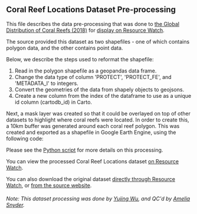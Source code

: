 ## Coral Reef Locations Dataset Pre-processing
This file describes the data pre-processing that was done to [the Global Distribution of Coral Reefs (2018)](http://data.unep-wcmc.org/datasets/1) for [display on Resource Watch](https://resourcewatch.org/data/explore/1d23838e-40da-4cf3-b61c-56258d3a5c56).

The source provided this dataset as two shapefiles - one of which contains polygon data, and the other contains point data.

Below, we describe the steps used to reformat the shapefile:
1. Read in the polygon shapefile as a geopandas data frame.
2. Change the data type of column 'PROTECT', 'PROTECT_FE', and 'METADATA_I' to integers.
3. Convert the geometries of the data from shapely objects to geojsons.
4. Create a new column from the index of the dataframe to use as a unique id column (cartodb_id) in Carto.

Next, a mask layer was created so that it could be overlayed on top of other datasets to highlight where coral reefs were located. In order to create this, a 10km buffer was generated around each coral reef polygon. This was created and exported as a shapefile in Google Earth Engine, using the following code:

Please see the [Python script](https://github.com/resource-watch/data-pre-processing/blob/master/bio_004a_coral_reef_locations/bio_004a_coral_reef_locations_processing.py) for more details on this processing.

You can view the processed Coral Reef Locations dataset [on Resource Watch](https://resourcewatch.org/data/explore/1d23838e-40da-4cf3-b61c-56258d3a5c56).

You can also download the original dataset [directly through Resource Watch](http://wri-public-data.s3.amazonaws.com/resourcewatch/bio_004a_coral_reef_locations.zip), or [from the source website](http://data.unep-wcmc.org/datasets/1).

###### Note: This dataset processing was done by [Yujing Wu](https://www.wri.org/profile/yujing-wu), and QC'd by [Amelia Snyder](https://www.wri.org/profile/amelia-snyder).
